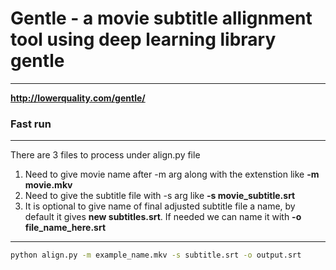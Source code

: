 # Gentle -  a movie subtitle allignment tool using deep learning library gentle
---
<b> http://lowerquality.com/gentle/ </b>

### Fast run 
---
There are 3 files to process under align.py file <br>
1. Need to give movie name after -m arg along with the extenstion like **-m movie.mkv**
2. Need to give the subtitle file with -s arg like **-s movie_subtitle.srt** 
3. It is optional to give name of final adjusted subtitle file a name, by default it gives **new subtitles.srt**. If needed we can name it with **-o file_name_here.srt**
---

~~~bash
python align.py -m example_name.mkv -s subtitle.srt -o output.srt
~~~
